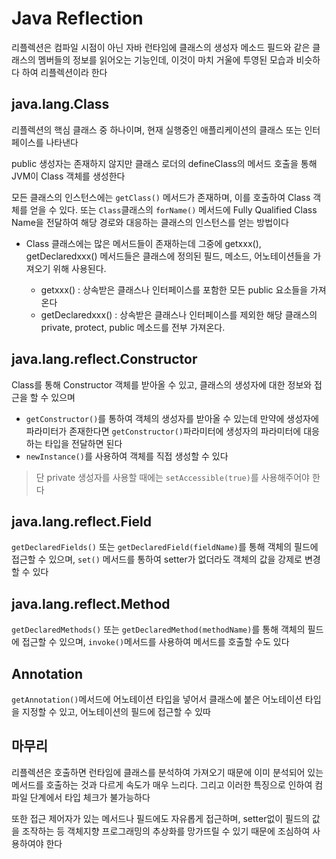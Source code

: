 # Java Reflection

리플렉션은 컴파일 시점이 아닌 자바 런타임에 클래스의 생성자 메소드 필드와 같은 클래스의 멤버들의 정보를 읽어오는 기능인데, 이것이 마치 거울에 투영된 모습과 비슷하다 하여 리플렉션이라 한다

## java.lang.Class

리플렉션의 핵심 클래스 중 하나이며, 현재 실행중인 애플리케이션의 클래스 또는 인터페이스를 나타낸다

public 생성자는 존재하지 않지만 클래스 로더의 defineClass의 메서드 호출을 통해 JVM이 Class 객체를 생성한다

모든 클래스의 인스턴스에는 ```getClass()``` 메서드가 존재하며, 이를 호출하여 Class 객체를 얻을 수 있다. 또는 ```Class```클래스의 ```forName()``` 메서드에 Fully Qualified Class Name을 전달하여 해당 경로와 대응하는 클래스의 인스턴스를 얻는 방법이다

* Class 클래스에는 많은 메서드들이 존재하는데 그중에 getxxx(), getDeclaredxxx() 메서드들은 클래스에 정의된 필드, 메소드, 어노테이션들을 가져오기 위해 사용된다.

    * getxxx() : 상속받은 클래스나 인터페이스를 포함한 모든 public 요소들을 가져온다
    * getDeclaredxxx() : 상속받은 클래스나 인터페이스를 제외한 해당 클래스의 private, protect, public 메소드를 전부 가져온다.


## java.lang.reflect.Constructor

Class를 통해 Constructor 객체를 받아올 수 있고, 클래스의 생성자에 대한 정보와 접근을 할 수 있으며
* ```getConstructor()```를 통하여 객체의 생성자를 받아올 수 있는데 만약에 생성자에 파라미터가 존재한다면 ```getConstructor()```파라미터에 생성자의 파라미터에 대응하는 타입을 전달하면 된다
* ```newInstance()```를 사용하여 객체를 직접 생성할 수 있다
> 단 private 생성자를 사용할 때에는 ```setAccessible(true)```를 사용해주어야 한다

## java.lang.reflect.Field

```getDeclaredFields()``` 또는 ```getDeclaredField(fieldName)```를 통해 객체의 필드에 접근할 수 있으며, ```set()``` 메서드를 통하여 setter가 없더라도 객체의 값을 강제로 변경할 수 있다

## java.lang.reflect.Method

```getDeclaredMethods()``` 또는 ```getDeclaredMethod(methodName)```를 통해 객체의 필드에 접근할 수 있으며, ```invoke()```메서드를 사용하여 메서드를 호출할 수도 있다

## Annotation

```getAnnotation()```메서드에 어노테이션 타입을 넣어서 클래스에 붙은 어노테이션 타입을 지정할 수 있고, 어노테이션의 필드에 접근할 수 있따

## 마무리

리플렉션은 호출하면 런타임에 클래스를 분석하여 가져오기 때문에 이미 분석되어 있는 메서드를 호출하는 것과 다르게 속도가 매우 느리다. 그리고 이러한 특징으로 인하여 컴파일 단계에서 타입 체크가 불가능하다

또한 접근 제어자가 있는 메서드나 필드에도 자유롭게 접근하며, setter없이 필드의 값을 조작하는 등 객체지향 프로그래밍의 추상화를 망가뜨릴 수 있기 때문에 조심하여 사용하여야 한다